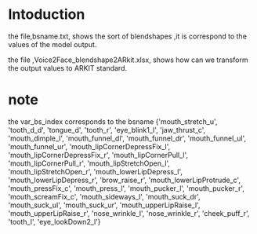 # Intoduction

the file,bsname.txt, shows the sort of blendshapes ,it is correspond to the values of the model output.

the file ,Voice2Face_blendshape2ARkit.xlsx, shows how can we transform the output values to ARKIT standard.

# note

the var_bs_index corresponds to the bsname {'mouth_stretch_u', 'tooth_d_d', 'tongue_d', 'tooth_r', 'eye_blink1_l', 'jaw_thrust_c', 'mouth_dimple_l', 'mouth_funnel_dl', 'mouth_funnel_dr', 'mouth_funnel_ul', 'mouth_funnel_ur', 'mouth_lipCornerDepressFix_l', 'mouth_lipCornerDepressFix_r', 'mouth_lipCornerPull_l', 'mouth_lipCornerPull_r', 'mouth_lipStretchOpen_l', 'mouth_lipStretchOpen_r', 'mouth_lowerLipDepress_l', 'mouth_lowerLipDepress_r', 'brow_raise_r', 'mouth_lowerLipProtrude_c', 'mouth_pressFix_c', 'mouth_press_l', 'mouth_pucker_l', 'mouth_pucker_r', 'mouth_screamFix_c', 'mouth_sideways_l', 'mouth_suck_dr', 'mouth_suck_ul', 'mouth_suck_ur', 'mouth_upperLipRaise_l', 'mouth_upperLipRaise_r', 'nose_wrinkle_l', 'nose_wrinkle_r', 'cheek_puff_r', 'tooth_l', 'eye_lookDown2_l'}
